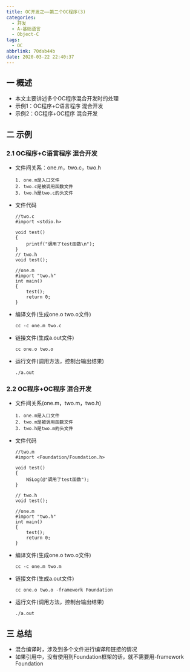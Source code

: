 ```yaml
---
title: OC开发之——第二个OC程序(3)
categories:
  - 开发
  - A-基础语言
  - Object-C
tags:
  - OC
abbrlink: 70dab44b
date: 2020-03-22 22:40:37
---
```

## 一 概述

* 本文主要讲述多个OC程序混合开发时的处理
* 示例1：OC程序+C语言程序 混合开发
* 示例2：OC程序+OC程序 混合开发

<!--more-->

## 二 示例

### 2.1 OC程序+C语言程序 混合开发

* 文件间关系：one.m，two.c，two.h

  ```
  1. one.m是入口文件
  2. two.c是被调用函数文件
  3. two.h是two.c的头文件
  ```

* 文件代码

  ```
  //two.c
  #import <stdio.h>
  
  void test()
  {
      printf("调用了test函数\n");
  }
  // two.h
  void test();
  
  //one.m
  #import "two.h"
  int main()
  {
      test();
      return 0;
  }
  ```

* 编译文件(生成one.o two.o文件)

  ```
  cc -c one.m two.c
  ```

* 链接文件(生成a.out文件)

  ```
  cc one.o two.o
  ```

* 运行文件(调用方法，控制台输出结果)

  ```
  ./a.out
  ```

### 2.2 OC程序+OC程序 混合开发

* 文件间关系(one.m，two.m，two.h)

  ```
  1. one.m是入口文件
  2. two.m是被调用函数文件
  3. two.h是two.m的头文件
  ```
* 文件代码

  ```
  //two.m
  #import <Foundation/Foundation.h>
  
  void test()
  {
      NSLog(@"调用了test函数");
  }
  
  // two.h
  void test();
  
  //one.m
  #import "two.h"
  int main()
  {
      test();
      return 0;
  }
  ```

* 编译文件(生成one.o two.o文件)

  ```
  cc -c one.m two.m
  ```

* 链接文件(生成a.out文件)

  ```
  cc one.o two.o -framework Foundation
  ```

* 运行文件(调用方法，控制台输出结果)

  ```
  ./a.out
  ```


## 三 总结

* 混合编译时，涉及到多个文件进行编译和链接的情况
* 如果引用中，没有使用到Foundation框架的话，就不需要用-framework Foundation